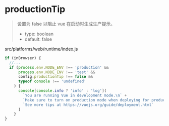 # productionTip

> 设置为 false 以阻止 vue 在启动时生成生产提示。
> - type: boolean
> - default: false


src/platforms/web/runtime/index.js

```js
if (inBrowser) {
  //...
  if (process.env.NODE_ENV !== 'production' &&
      process.env.NODE_ENV !== 'test' &&
      config.productionTip !== false &&
      typeof console !== 'undefined'
    ) {
      console[console.info ? 'info' : 'log'](
        `You are running Vue in development mode.\n` +
        `Make sure to turn on production mode when deploying for production.\n` +
        `See more tips at https://vuejs.org/guide/deployment.html`
      )
    }
}
```